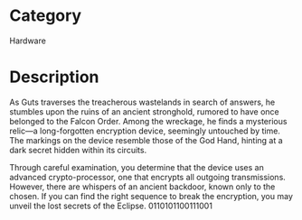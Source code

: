 # Category
Hardware

# Description
As Guts traverses the treacherous wastelands in search of answers, he stumbles upon the ruins of an ancient stronghold, rumored to have once belonged to the Falcon Order. Among the wreckage, he finds a mysterious relic—a long-forgotten encryption device, seemingly untouched by time. The markings on the device resemble those of the God Hand, hinting at a dark secret hidden within its circuits.

Through careful examination, you determine that the device uses an advanced crypto-processor, one that encrypts all outgoing transmissions. However, there are whispers of an ancient backdoor, known only to the chosen. If you can find the right sequence to break the encryption, you may unveil the lost secrets of the Eclipse.
0110101100111001
